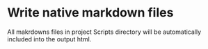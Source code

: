 # Write native markdown files
All makrdowns files in project Scripts directory will be automatically included into the output html.
